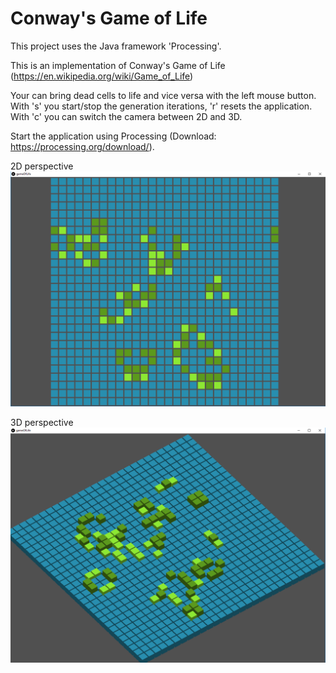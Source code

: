 # Conway's Game of Life

This project uses the Java framework 'Processing'. 

This is an implementation of Conway's Game of Life (https://en.wikipedia.org/wiki/Game_of_Life)

Your can bring dead cells to life and vice versa with the left mouse button.\
With 's' you start/stop the generation iterations, 'r' resets the application.\
With 'c' you can switch the camera between 2D and 3D.

Start the application using Processing (Download: https://processing.org/download/).

2D perspective
![Alt text](/Screenshot1.png?raw=true)

3D perspective
![Alt text](/Screenshot2.png?raw=true)
